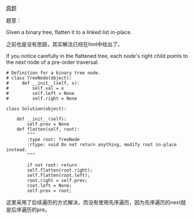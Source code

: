 [原题](https://leetcode.com/problems/flatten-binary-tree-to-linked-list/)


题意：


Given a binary tree, flatten it to a linked list in-place.


之前也是没有思路，其实解法已经在hint中给出了。

If you notice carefully in the flattened tree, each node's right child points to the next node of a pre-order traversal.


```
# Definition for a binary tree node.
# class TreeNode(object):
#     def __init__(self, x):
#         self.val = x
#         self.left = None
#         self.right = None

class Solution(object):
    
    def __init__(self):
        self.prev = None
    def flatten(self, root):
        """
        :type root: TreeNode
        :rtype: void Do not return anything, modify root in-place instead.
        """
    
        if not root: return
        self.flatten(root.right);
        self.flatten(root.left);
        root.right = self.prev;
        root.left = None;
        self.prev = root;
```

这里采用了后续遍历的方式解决，而没有使用先序遍历，因为先序遍历的next就是后序遍历的pre。

